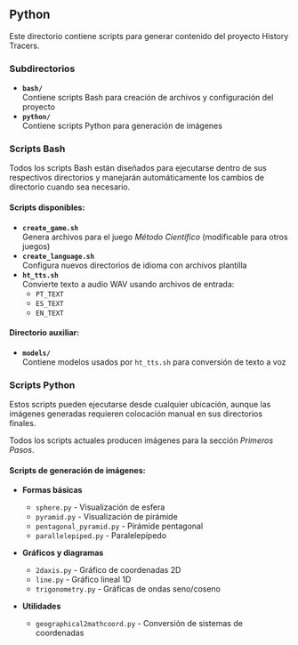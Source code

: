 ## Python

Este directorio contiene scripts para generar contenido del proyecto History Tracers.

### Subdirectorios

- **`bash/`**  
  Contiene scripts Bash para creación de archivos y configuración del proyecto
- **`python/`**  
  Contiene scripts Python para generación de imágenes

### Scripts Bash

Todos los scripts Bash están diseñados para ejecutarse dentro de sus respectivos directorios y manejarán automáticamente los cambios de directorio cuando sea necesario.

#### Scripts disponibles:
- **`create_game.sh`**  
  Genera archivos para el juego *Método Científico* (modificable para otros juegos)
- **`create_language.sh`**  
  Configura nuevos directorios de idioma con archivos plantilla
- **`ht_tts.sh`**  
  Convierte texto a audio WAV usando archivos de entrada:
  - `PT_TEXT`
  - `ES_TEXT`
  - `EN_TEXT`

#### Directorio auxiliar:
- **`models/`**  
  Contiene modelos usados por `ht_tts.sh` para conversión de texto a voz

### Scripts Python

Estos scripts pueden ejecutarse desde cualquier ubicación, aunque las imágenes generadas requieren colocación manual en sus directorios finales.

Todos los scripts actuales producen imágenes para la sección *Primeros Pasos*.

#### Scripts de generación de imágenes:
- **Formas básicas**
  - `sphere.py` - Visualización de esfera
  - `pyramid.py` - Visualización de pirámide
  - `pentagonal_pyramid.py` - Pirámide pentagonal
  - `parallelepiped.py` - Paralelepípedo

- **Gráficos y diagramas**
  - `2daxis.py` - Gráfico de coordenadas 2D
  - `line.py` - Gráfico lineal 1D
  - `trigonometry.py` - Gráficas de ondas seno/coseno

- **Utilidades**
  - `geographical2mathcoord.py` - Conversión de sistemas de coordenadas
